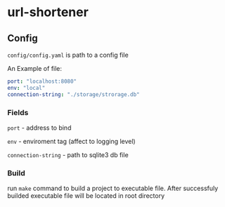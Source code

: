 # url-shortener

## Config

`config/config.yaml` is path to a config file

An Example of file:
```yaml
port: "localhost:8080"
env: "local"
connection-string: "./storage/strorage.db"
```

### Fields

`port` - address to bind

`env`  - enviroment tag (affect to logging level)

`connection-string` - path to sqlite3 db file

### Build

run `make` command to build a project to executable file. After successfuly builded executable file will be located in root directory